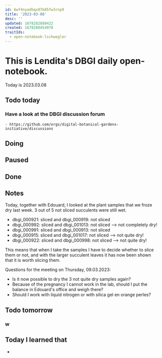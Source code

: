 ```yaml
---
id: 6wf4nyadhqx87k85fw3rnp9
title: '2023-03-08'
desc: ''
updated: 1678282888422
created: 1678280454978
traitIds:
  - open-notebook-lschwegler
---
```


# This is Lendita's DBGI daily open-notebook.

Today is 2023.03.08

## Todo today

### Have a look at the DBGI discussion forum
    - https://github.com/orgs/digital-botanical-gardens-initiative/discussions
###
###

## Doing

## Paused

## Done

## Notes
Today, together with Edouard, I looked at the plant samples that we froze dry last week. 3 out of 5 not sliced succulents were still wet. 
- dbgi_000921: sliced and dbgi_000919: not sliced
- dbgi_000992: sliced and dbgi_001013: not sliced --> not completely dry!
- dbgi_000991: sliced and dbgi_000913: not sliced
- dbgi_000915: sliced and dbgi_001017: not sliced --> not quite dry!
- dbgi_000922: sliced and dbgi_000998: not sliced --> not quite dry!

This means that when I take the samples I have to decide whether to slice them or not, and with the larger succulent leaves it has now been shown that it is worth slicing them. 

Questions for the meeting on Thursday, 09.03.2023:
- Is it now possible to dry the 3 not quite dry samples again?
- Because of the pregnancy I cannot work in the lab, should I put the balance in Edouard's office and weigh there? 
- Should I work with liquid nitrogen or with silica gel en orange perles?


## Todo tomorrow

### w
###
###


## Today I learned that

-